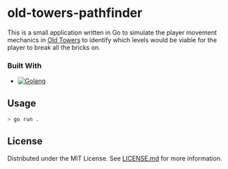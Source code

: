 # old-towers-pathfinder

This is a small application written in Go to simulate the player movement mechanics in [Old Towers][old-towers] to identify which levels would be viable for the player to break all the bricks on.

### Built With

* [![Golang][golang-shield]][golang-url]

## Usage

```sh
> go run .
```

## License

Distributed under the MIT License. See [LICENSE.md](./LICENSE.md) for more information.


<!-- Reference Links -->
[golang-url]: https://go.dev
[golang-shield]: https://img.shields.io/badge/golang-09657c?style=for-the-badge&logo=go&logoColor=79d2fa
[old-towers]: https://retrosouls.itch.io/old-towers